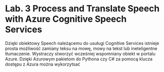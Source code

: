 # Lab. 3 Process and Translate Speech with Azure Cognitive Speech Services

Dzięki obiektowy Speech należącemu do usuługi Cognitive Services istnieje prosta możliwość zamiany teksu na mowę, mowy na tekst lub ineteligentne tłumaczenie. Wystraczy stworzyć wcześniej wspomniany obiekt w portalu Azure. Dzięki Azurowym pakietom do Pythona czy C# za pomocą klucza dostępu z Azura można wykorzytsać  
